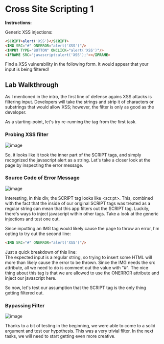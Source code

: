 # Cross Site Scripting 1

**Instructions:**

Generic XSS injections:
```HTML
<SCRIPT>alert('XSS')</SCRIPT>
<IMG SRC="#" ONERROR="alert('XSS')"/>
<INPUT TYPE="BUTTON" ONCLICK="alert('XSS')"/>
<IFRAME SRC="javascript:alert('XSS');"></IFRAME>
```

Find a XSS vulnerability in the following form. It would appear that your input is being filtered!

## Lab Walkthrough

As I mentioned in the intro, the first line of defense agains XSS attacks is filtering input. Developers will take the strings and strip it of characters or substrings that would allow XSS; however, the filter is only as good as the developer.

As a starting-point, let's try re-running the tag from the first task.

### Probing XSS filter
![image](https://user-images.githubusercontent.com/66766340/146686641-643eb62a-f45e-49a3-adaf-2e3b0d8e39e3.png)

So, it looks like it took the inner part of the SCRIPT tags, and simply recognized the javascript alert as a string. Let's take a closer look at the page by inspecting the error message.

### Source Code of Error Message
![image](https://user-images.githubusercontent.com/66766340/146686775-16897b2f-f25c-43cb-b07a-bdd921c5acd5.png)

Interesting, in this div, the SCRIPT tag looks like <scr.pt>. This, combined with the fact that the inside of our original SCRIPT tags was treated as a regular string can mean that this app filters out the SCRIPT tag. Luckily, there's ways to inject javascript within other tags. Take a look at the generic injections and test one out.

Since inputting an IMG tag would likely cause the page to throw an error, I'm opting to try out the second line:
``` HTML
<IMG SRC="#" ONERROR="alert('XSS')"/>
```

Just a quick breakdown of this line: \
The expected input is a regular string, so trying to insert some HTML will more than likely cause the error to be thrown. Since the IMG needs the src attribute, all we need to do is comment out the value with "#". The nice thing about this tag is that we are allowed to use the ONERROR attribute and inject our javascript here.

So now, let's test our assumption that the SCRIPT tag is the only thing getting filtered out.

### Bypassing Filter
![image](https://user-images.githubusercontent.com/66766340/146686997-6c6cf136-77dc-4f2b-8f65-b7e49921e06b.png)

Thanks to a bit of testing in the beginning, we were able to come to a solid argument and test our hypothesis. This was a very trivial filter. In the next tasks, we will need to start getting even more creative.
